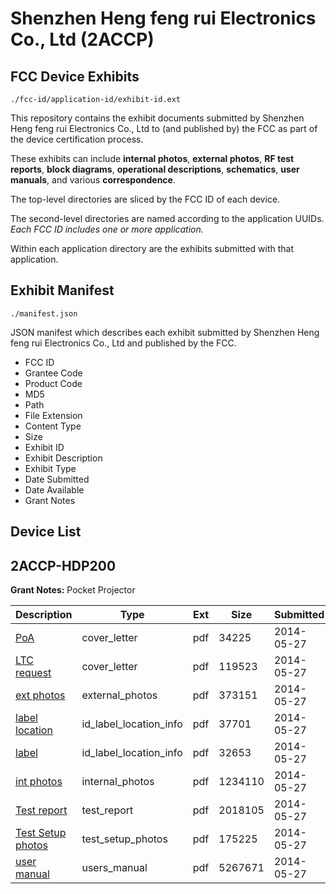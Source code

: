 # Shenzhen Heng feng rui Electronics Co., Ltd (2ACCP)
## FCC Device Exhibits

```
./fcc-id/application-id/exhibit-id.ext
```

This repository contains the exhibit documents submitted by Shenzhen Heng feng rui Electronics Co., Ltd to (and published by) the FCC as part of the device certification process.

These exhibits can include **internal photos**, **external photos**, **RF test reports**, **block diagrams**, **operational descriptions**, **schematics**, **user manuals**, and various **correspondence**.

The top-level directories are sliced by the FCC ID of each device.

The second-level directories are named according to the application UUIDs. *Each FCC ID includes one or more application.*

Within each application directory are the exhibits submitted with that application. 

## Exhibit Manifest

```
./manifest.json
```

JSON manifest which describes each exhibit submitted by Shenzhen Heng feng rui Electronics Co., Ltd and published by the FCC.

- FCC ID
- Grantee Code
- Product Code
- MD5
- Path
- File Extension
- Content Type
- Size
- Exhibit ID
- Exhibit Description
- Exhibit Type
- Date Submitted
- Date Available
- Grant Notes

## Device List
## 2ACCP-HDP200
**Grant Notes:** Pocket Projector

| Description | Type | Ext | Size | Submitted | Available |
| ----------- | ---- | --- | ---- | --------- | --------- |
| [PoA](2ACCP-HDP200/1957e0c9f01ddeb092336364ff6f108a/2277341.pdf) | cover_letter | pdf | 34225 | 2014-05-27 | 2014-05-27 |
| [LTC request](2ACCP-HDP200/1957e0c9f01ddeb092336364ff6f108a/2277342.pdf) | cover_letter | pdf | 119523 | 2014-05-27 | 2014-05-27 |
| [ext photos](2ACCP-HDP200/1957e0c9f01ddeb092336364ff6f108a/2277344.pdf) | external_photos | pdf | 373151 | 2014-05-27 | 2014-05-27 |
| [label location](2ACCP-HDP200/1957e0c9f01ddeb092336364ff6f108a/2277346.pdf) | id_label_location_info | pdf | 37701 | 2014-05-27 | 2014-05-27 |
| [label](2ACCP-HDP200/1957e0c9f01ddeb092336364ff6f108a/2277347.pdf) | id_label_location_info | pdf | 32653 | 2014-05-27 | 2014-05-27 |
| [int photos](2ACCP-HDP200/1957e0c9f01ddeb092336364ff6f108a/2277345.pdf) | internal_photos | pdf | 1234110 | 2014-05-27 | 2014-05-27 |
| [Test report](2ACCP-HDP200/1957e0c9f01ddeb092336364ff6f108a/2277343.pdf) | test_report | pdf | 2018105 | 2014-05-27 | 2014-05-27 |
| [Test Setup photos](2ACCP-HDP200/1957e0c9f01ddeb092336364ff6f108a/2277348.pdf) | test_setup_photos | pdf | 175225 | 2014-05-27 | 2014-05-27 |
| [user manual](2ACCP-HDP200/1957e0c9f01ddeb092336364ff6f108a/2277349.pdf) | users_manual | pdf | 5267671 | 2014-05-27 | 2014-05-27 |
